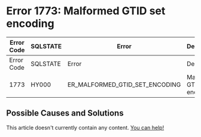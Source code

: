 
# Error 1773: Malformed GTID set encoding


| Error Code | SQLSTATE | Error | Description |
| --- | --- | --- | --- |
| Error Code | SQLSTATE | Error | Description |
| 1773 | HY000 | ER_MALFORMED_GTID_SET_ENCODING | Malformed GTID set encoding. |




## Possible Causes and Solutions


This article doesn't currently contain any content. [You can help!](/kb/en/writing-and-editing-knowledge-base-articles/)

